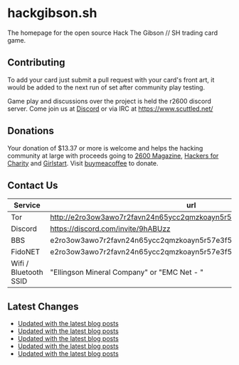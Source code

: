# hackgibson.sh
The homepage for the open source Hack The Gibson // SH trading card game.


## Contributing

To add your card just submit a pull request with your card's front art, it would be added to the next run of set after community play testing.

Game play and discussions over the project is held the r2600 discord server. Come join us at [Discord](https://discord.com/invite/9hABUzz) or via IRC at https://www.scuttled.net/


## Donations

Your donation of $13.37 or more is welcome and helps the hacking community at large with proceeds going to [2600 Magazine](https://2600.com/), [Hackers for Charity](https://hackersforcharity.org) and [Girlstart](https://girlstart.org).  Visit [buymeacoffee](https://www.buymeacoffee.com/hackgibson.sh) to donate.


## Contact Us

Service | url
-|-
Tor | http://e2ro3ow3awo7r2favn24n65ycc2qmzkoayn5r57e3f56nvjwdcgg32ad.onion
Discord | https://discord.com/invite/9hABUzz
BBS | e2ro3ow3awo7r2favn24n65ycc2qmzkoayn5r57e3f56nvjwdcgg32ad.onion:23
FidoNET | e2ro3ow3awo7r2favn24n65ycc2qmzkoayn5r57e3f56nvjwdcgg32ad.onion:24554
Wifi / Bluetooth SSID | "Ellingson Mineral Company" or "EMC Net - <fidonet address>"

## Latest Changes
<!-- BLOG-POST-LIST:START -->
- [Updated with the latest blog posts](https://github.com/DFW2600/hackgibson.sh/commit/17163d49d9786b098cec59edd3c099adccda1fd8)
- [Updated with the latest blog posts](https://github.com/DFW2600/hackgibson.sh/commit/a06bcb80a25bbab511fedeceddded7fdb653192c)
- [Updated with the latest blog posts](https://github.com/DFW2600/hackgibson.sh/commit/cd81a7e71fa2a7a89be9fe13dbae91e4eee5023c)
- [Updated with the latest blog posts](https://github.com/DFW2600/hackgibson.sh/commit/71d6e57666b34be066a19197802466e6b3a6a3ea)
- [Updated with the latest blog posts](https://github.com/DFW2600/hackgibson.sh/commit/ae634bff447f17e1018bee1e44df87ef0aa508b2)
<!-- BLOG-POST-LIST:END -->
